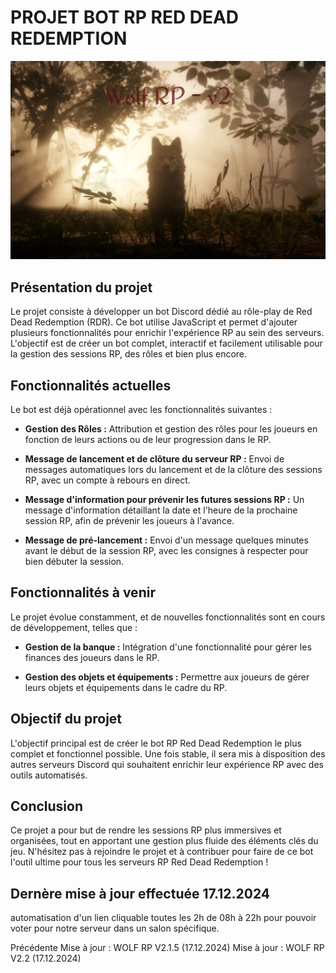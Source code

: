 # **PROJET BOT RP RED DEAD REDEMPTION** 

![Image du projet](./assets/Redressed.png)

## **Présentation du projet**

Le projet consiste à développer un bot Discord dédié au rôle-play de Red Dead Redemption (RDR). Ce bot utilise JavaScript et permet d'ajouter plusieurs fonctionnalités pour enrichir l'expérience RP au sein des serveurs. L'objectif est de créer un bot complet, interactif et facilement utilisable pour la gestion des sessions RP, des rôles et bien plus encore.

## **Fonctionnalités actuelles**

Le bot est déjà opérationnel avec les fonctionnalités suivantes :

- **Gestion des Rôles :** 
  Attribution et gestion des rôles pour les joueurs en fonction de leurs actions ou de leur progression dans le RP.

- **Message de lancement et de clôture du serveur RP :** 
  Envoi de messages automatiques lors du lancement et de la clôture des sessions RP, avec un compte à rebours en direct.

- **Message d'information pour prévenir les futures sessions RP :** 
  Un message d'information détaillant la date et l'heure de la prochaine session RP, afin de prévenir les joueurs à l'avance.

- **Message de pré-lancement :** 
  Envoi d'un message quelques minutes avant le début de la session RP, avec les consignes à respecter pour bien débuter la session.

## **Fonctionnalités à venir**

Le projet évolue constamment, et de nouvelles fonctionnalités sont en cours de développement, telles que :

- **Gestion de la banque :** 
  Intégration d'une fonctionnalité pour gérer les finances des joueurs dans le RP.

- **Gestion des objets et équipements :** 
  Permettre aux joueurs de gérer leurs objets et équipements dans le cadre du RP.

## **Objectif du projet**

L'objectif principal est de créer le bot RP Red Dead Redemption le plus complet et fonctionnel possible. Une fois stable, il sera mis à disposition des autres serveurs Discord qui souhaitent enrichir leur expérience RP avec des outils automatisés.

## **Conclusion**

Ce projet a pour but de rendre les sessions RP plus immersives et organisées, tout en apportant une gestion plus fluide des éléments clés du jeu. N'hésitez pas à rejoindre le projet et à contribuer pour faire de ce bot l'outil ultime pour tous les serveurs RP Red Dead Redemption !

## **Dernère mise à jour effectuée 17.12.2024**

automatisation d'un lien cliquable toutes les 2h de 08h à 22h pour pouvoir voter pour notre serveur dans un salon spécifique.

Précédente Mise à jour : WOLF RP V2.1.5 (17.12.2024)
Mise à jour            : WOLF RP V2.2   (17.12.2024)


